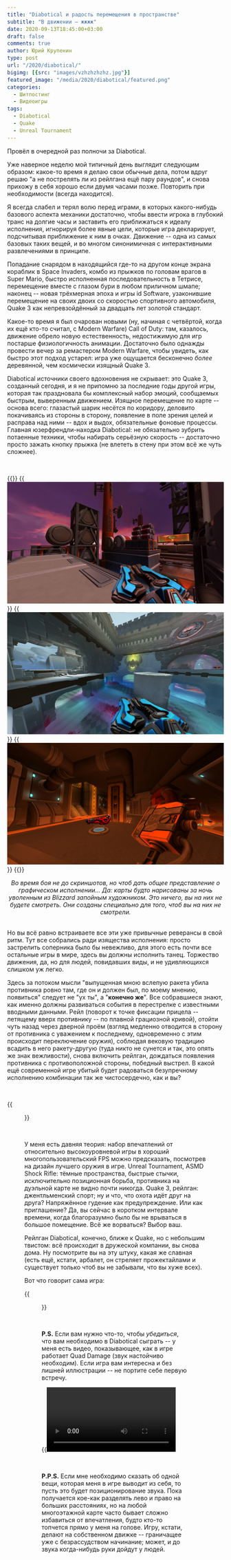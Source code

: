 ```yaml
---
title: "Diabotical и радость перемещения в пространстве"
subtitle: "В движении — жжжж"
date: 2020-09-13T18:45:00+03:00
draft: false
comments: true
author: Юрий Крупенин
type: post
url: "/2020/diabotical/"
bigimg: [{src: "images/vzhzhzhzhz.jpg"}]
featured_image: "/media/2020/diabotical/featured.png"
categories:
  - Шитпостинг
  - Видеоигры
tags:
  - Diabotical
  - Quake
  - Unreal Tournament
---
```


Провёл в очередной раз полночи за Diabotical.

Уже наверное неделю мой типичный день выглядит следующим образом: какое-то время я делаю свои обычные дела, потом вдруг решаю "а не пострелять ли из рейлгана ещё пару раундов", и снова прихожу в себя хорошо если двумя часами позже. Повторить при необходимости (всегда находится).

Я всегда слабел и терял волю перед играми, в которых какого-нибудь базового аспекта механики достаточно, чтобы ввести игрока в глубокий транс на долгие часы и заставить его приближаться к идеалу исполнения, игнорируя более явные цели, которые игра декларирует, подсчитывая приближение к ним в очках. Движение -- одна из самых базовых таких вещей, и во многом синонимичная с интерактивными развлечениями в принципе.

Попадание снарядом в находящийся где-то на другом конце экрана кораблик в Space Invaders, комбо из прыжков по головам врагов в Super Mario, быстро исполненная последовательность в Тетрисе, перемещение вместе с глазом бури в любом приличном шмапе; наконец -- новая трёхмерная эпоха и игры id Software, узаконившие перемещение на своих двоих со скоростью спортивного автомобиля, Quake 3 как непревзойдённый за двадцать лет золотой стандарт.

Какое-то время я был очарован новыми (ну, начиная с четвёртой, когда их ещё кто-то считал, с Modern Warfare) Call of Duty: там, казалось, движение обрело новую естественность, недостижимую для игр постарше физиологичность анимации. Достаточно было однажды провести вечер за ремастером Modern Warfare, чтобы увидеть, как быстро этот подход устарел: игра уже ощущается бесконечно _более_ деревянной, чем космически изящный Quake 3.

Diabotical источники своего вдохновения не скрывает: это Quake 3, созданный сегодня, и я не припомню за последние годы другой игры, которая так праздновала бы комплексный набор эмоций, сообщаемых быстрым, выверенным движением. Изящное перемещение по карте -- основа всего: глазастый шарик несётся по коридору, деловито покачиваясь из стороны в сторону, появление в поле зрения целей и расправа над ними -- вдох и выдох, обязательные фоновые процессы. Главная юзерфрендли-находка Diabotical: не обязательно зубрить потаенные техники, чтобы набирать серьёзную скорость -- достаточно просто зажать кнопку прыжка (не влететь в стену при этом всё же чуть сложнее).

<br />

{{<gallery>}}
  {{<img src="images/diabotical1.jpg">}}
  {{<img src="images/diabotical2.jpg">}}
  {{<img src="images/diabotical3.jpg">}}
{{</gallery>}}

<center><i>Во время боя не до скриншотов, но чтоб дать общее представление о графическом исполнении... Да: карты будто нарисованы за ночь уволенным из Blizzard запойным художником. Это ничего, вы на них не будете смотреть. Они созданы специально для того, чтоб вы на них не смотрели.</i></center>

<br />

Но вы всё равно встраиваете все эти уже привычные реверансы в свой ритм. Тут все собрались ради изящества исполнения: просто застрелить соперника было бы невежливо, для этого есть почти все остальные игры в мире, здесь вы должны исполнить танец. Торжество движения, да, но для людей, повидавших виды, и не удивляющихся слишком уж легко.

Здесь за потоком мысли "выпущенная мною вслепую ракета убила противника ровно там, где он и должен был, по моему мнению, появиться" следует не "ух ты", а "**конечно же**". Все собравшиеся знают, как именно должны развиваться события в перестрелке с известными вводными данными. Рейл (поворот к точке фиксации прицела -- летящему вверх противнику -- по плавной грациозной кривой), отойти чуть назад через дверной проём (взгляд медленно отводится в сторону от противника с уважением к последнему, одновременно с этим происходит переключение оружия), соблюдая вековую традицию всадить в него ракету-другую (туда никто не сунется и так, это опять же знак вежливости), снова включить рейлган, дождаться появления противника с противоположной стороны, победный выстрел. В какой ещё современной игре убитый будет радоваться безупречному исполнению комбинации так же чистосердечно, как и вы?




<br />

{{<figure src="images/railgun2.jpg" caption="Жжжжжжжжжж; есть одна вполне милая, впрочем! Тоже овервотч, но курортный.">}}

<br />

У меня есть давняя теория: набор впечатлений от относительно высокоуровневой игры в хороший многопользовательский FPS можно предсказать, посмотрев на дизайн лучшего оружия в игре. Unreal Tournament, ASMD Shock Rifle: тёмные пространства, быстрые стычки, исключительно позиционная борьба, противника на дуэльной карте не видно почти никогда. Quake 3, рейлган: джентльменский спорт; ну и что, что охота идёт друг на друга? Напряжённое гудение как предупреждение. Или как приглашение? Да, вы сейчас в коротком интервале времени, когда благоразумно было бы не врываться в большое помещение. Всё же ворваться? Выбор ваш.

Рейлган Diabotical, конечно, ближе к Quake, но с небольшим твистом: всё происходит в дружеской компании, вы снова дома. Ну посмотрите вы на эту штуку, какая же славная (есть ещё, кстати, арбалет, он стреляет прожектайлами и существует только чтоб вы не забывали, что вы хуже всех).


Вот что говорит сама игра:

{{<figure src="images/railgun.jpg" caption="жжжжжжжж">}}

<br />

**P.S.**
Если вам нужно что-то, чтобы *убедиться*, что вам необходимо в Diabotical сыграть -- у меня есть видео, показывающее, как в игре работает Quad Damage (звук настойчиво необходим). Если игра вам интересна и без лишней иллюстрации -- не портите себе первую встречу.

{{<video src="/media/2020/diabotical/diabotical.mp4">}}

<br />

**P.P.S.**
Если мне необходимо сказать об одной вещи, которая меня в игре выводит из себя, то пусть это будет позиционирование звука. Пока получается кое-как разделять лево и право на больших расстояниях, но на любой многоэтажной карте часто бывает сложно избавиться от впечатления, будто кто-то топчется прямо у меня на голове. Игру, кстати, делают на собственном движке -- граничащее уже с безрассудством начинание; может, и до звука когда-нибудь руки дойдут у людей.
